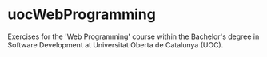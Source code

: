 # uocWebProgramming
Exercises for the 'Web Programming' course within the Bachelor's degree in Software Development at Universitat Oberta de Catalunya (UOC).
